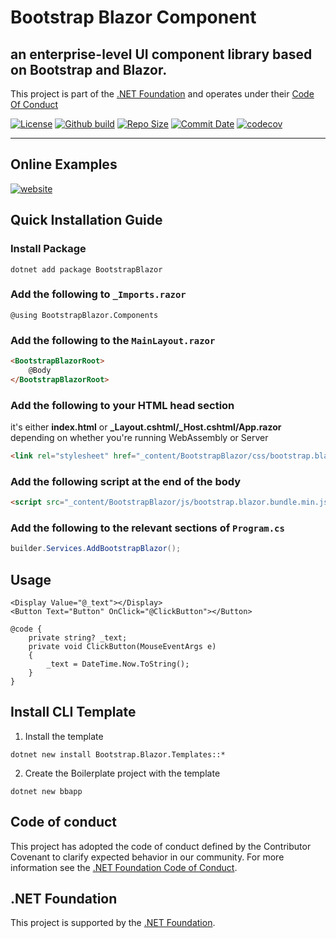 # Bootstrap Blazor Component

## an enterprise-level UI component library based on Bootstrap and Blazor.

This project is part of the [.NET Foundation](https://www.dotnetfoundation.org/) and operates under their [Code Of Conduct](https://www.dotnetfoundation.org/code-of-conduct)

[![License](https://img.shields.io/github/license/dotnetcore/bootstrapblazor.svg?logo=git&logoColor=red&color=)](https://github.com/dotnetcore/BootstrapBlazor/blob/main/LICENSE)
[![Github build](https://img.shields.io/github/actions/workflow/status/dotnetcore/BootstrapBlazor/build.yml?branch=main&?label=main&logo=github)](https://github.com/dotnetcore/BootstrapBlazor/actions?query=workflow%3A%22Build+Project%22+branch%3Amain)
[![Repo Size](https://img.shields.io/github/repo-size/dotnetcore/BootstrapBlazor.svg?logo=github&logoColor=green&label=repo)](https://github.com/dotnetcore/BootstrapBlazor)
[![Commit Date](https://img.shields.io/github/last-commit/dotnetcore/BootstrapBlazor/main.svg?logo=github&logoColor=green&label=commit)](https://github.com/dotnetcore/BootstrapBlazor)
[![codecov](https://codecov.io/gh/dotnetcore/BootstrapBlazor/branch/main/graph/badge.svg?token=5SXIWHXZC3)](https://codecov.io/gh/dotnetcore/BootstrapBlazor)

---

## Online Examples
[![website](https://img.shields.io/badge/online-https://www.blazor.zone-success.svg?&logo=buzzfeed&logoColor=green)](https://www.blazor.zone)

## Quick Installation Guide

### Install Package
```
dotnet add package BootstrapBlazor
```

### Add the following to `_Imports.razor`
```
@using BootstrapBlazor.Components
```

### Add the following to the `MainLayout.razor`
```html
<BootstrapBlazorRoot>
    @Body
</BootstrapBlazorRoot>
```

### Add the following to your HTML head section
it's either **index.html** or **_Layout.cshtml/_Host.cshtml/App.razor** depending on whether you're running WebAssembly or Server
```html
<link rel="stylesheet" href="_content/BootstrapBlazor/css/bootstrap.blazor.bundle.min.css" />
```

### Add the following script at the end of the body
```html
<script src="_content/BootstrapBlazor/js/bootstrap.blazor.bundle.min.js"></script>
```

### Add the following to the relevant sections of `Program.cs`
```csharp
builder.Services.AddBootstrapBlazor();
```

## Usage
```razor
<Display Value="@_text"></Display>
<Button Text="Button" OnClick="@ClickButton"></Button>

@code {
    private string? _text;
    private void ClickButton(MouseEventArgs e)
    {
        _text = DateTime.Now.ToString();
    }
}
```

## Install CLI Template
1. Install the template
```
dotnet new install Bootstrap.Blazor.Templates::*
```

2. Create the Boilerplate project with the template
```
dotnet new bbapp
```

## Code of conduct

This project has adopted the code of conduct defined by the Contributor Covenant to clarify expected behavior in our community.
For more information see the [.NET Foundation Code of Conduct](https://dotnetfoundation.org/code-of-conduct).

## .NET Foundation

This project is supported by the [.NET Foundation](https://dotnetfoundation.org).
